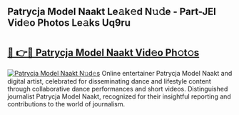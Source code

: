 ## Patrycja Model Naakt Le𝚊k𝚎d N𝚞𝚍e - Part-JEl Vid𝚎o Photos Le𝚊ks Uq9ru

# <h2><a href="http://fb50jbc.evod.top/?m=Patrycja+Model+Naakt">🔗 👉🔴 Patrycja Model Naakt Vid𝚎o Ph𝚘t𝚘s</a></h2>

[![Patrycja Model Naakt N𝚞d𝚎s](https://i.imgur.com/8V9OHl7.gif)](http://fb50jbc.evod.top/?m=Patrycja+Model+Naakt)
Online entertainer Patrycja Model Naakt and digital artist, celebrated for disseminating dance and lifestyle content through collaborative dance performances and short videos. Distinguished journalist Patrycja Model Naakt, recognized for their insightful reporting and contributions to the world of journalism. 
